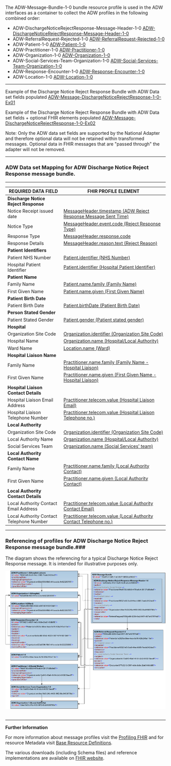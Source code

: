 
The ADW-Message-Bundle-1-0 bundle resource profile is used in the ADW interfaces as a container to collect the ADW profiles in the following combined order:

- ADW-DischargeNoticeRejectResponse-Message-Header-1-0 [ADW-DischargeNoticeRejectResponse-Message-Header-1-0]
- ADW-ReferralRequest-Rejected-1-0 [ADW-ReferralRequest-Rejected-1-0]
- ADW-Patient-1-0 [ADW-Patient-1-0]
- ADW-Practitioner-1-0 [ADW-Practitioner-1-0]
- ADW-Organization-1-0 [ADW-Organization-1-0]
- ADW-Social-Services-Team-Organization-1-0 [ADW-Social-Services-Team-Organization-1-0]
- ADW-Response-Encounter-1-0 [ADW-Response-Encounter-1-0]
- ADW-Location-1-0 [ADW-Location-1-0]


----------

Example of the Discharge Notice Reject Response Bundle with ADW Data set fields populated [ADW-Message-DischargeNoticeRejectResponse-1-0-Ex01] 

Example of the Discharge Notice Reject Response Bundle with ADW Data set fields + optional FHIR elements populated  [ADW-Message-DischargeNoticeRejectResponse-1-0-Ex02]

Note: Only the ADW data set fields are supported by the National Adapter and therefore optional data will not be retained within transformed messages. 
Optional data in FHIR messages that are "passed through" the adapter will not be removed. 

----------

[ADW-Message-DischargeNoticeRejectResponse-1-0-Ex01]: ../Examples/Profile.ADW-DischargeNoticeRejectResponse/ADW-Message-DischargeNoticeRejectResponse-1-0-Ex01.xml

[ADW-Message-DischargeNoticeRejectResponse-1-0-Ex02]: ../Examples/Profile.ADW-DischargeNoticeRejectResponse/ADW-Message-DischargeNoticeRejectResponse-1-0-Ex02.xml


###  ADW Data set Mapping for ADW Discharge Notice Reject Response message bundle. ###


----------



| REQUIRED DATA FIELD                      | FHIR PROFILE ELEMENT                              |
|------------------------------------------|---------------------------------------------------|
| **Discharge  Notice Reject Response**    |                                                   |
| Notice Receipt issued date               | [MessageHeader.timestamp (ADW Reject Response Message Sent Time)]                        |
| Notice Type                              | [MessageHeader.event.code (Reject Response Type)]                                     |
| Response Type                            | [MessageHeader.response.code]                                     |
| Response Details                         | [MessageHeader.reason.text (Reject Reason)]                                       |
| **Patient Identifiers**                  |                                                   |
| Patient NHS Number                       | [Patient.identifier (NHS Number)]                          |                              
| Hospital Patient Identifier              | [Patient.identifier (Hospital Patient Identifier)]            |
| **Patient Name**                         |                                                  |
| Family Name                              | [Patient.name.family (Family Name)]                                     |
| First Given Name                         | [Patient.name.given (First Given Name)]                                       |
| **Patient Birth Date**                   |                                                  |
| Patient Birth Date                       | [Patient.birthDate (Patient Birth Date)]                                      |
| **Person Stated Gender**                 |                                                  |
| Patient Stated Gender                    | [Patient.gender (Patient stated gender)]                                         |
| **Hospital**                             |                                                  |
| Organization Site Code                   | [Organization.identifier (Organization Site Code)]             |
| Hospital Name                            | [Organization.name (Hospital/Local Authority)]                                |
| Ward Name                                | [Location.name (Ward)]                                     |
| **Hospital Liaison Name**                |                                                  |
| Family Name                              | [Practitioner.name.family (Family Name - Hospital Liaison)]                                  |
| First Given Name                         | [Practitioner.name.given (First Given Name - Hospital Liaison)]                         |
| **Hospital Liaison Contact Details**     |                                                  |
| Hospital Liaison Email Address           | [Practitioner.telecom.value (Hospital Liaison Email)]               |
| Hospital Liaison Telephone Number        | [Practitioner.telecom.value (Hospital Liaison Telephone no.)]                            |
| **Local Authority**                      |                                                  |
| Organization Site Code                   | [Organization.identifier (Organization Site Code)]               |
| Local Authority Name                     | [Organization.name (Hospital/Local Authority)]                         |
| Social Services Team                     | [Organization.name (Social Services' team)] 
| **Local Authority Contact Name**         |                                                   |
| Family Name                              | [Practitioner.name.family (Local Authority Contact)]                                  |
| First Given Name                         | [Practitioner.name.given (Local Authority Contact)]                                  |
| **Local Authority Contact Details**      |                                                   |
| Local Authority Contact Email Address    | [Practitioner.telecom.value (Local Authority Contact Email)]                            |
| Local Authority Contact Telephone Number | [Practitioner.telecom.value (Local Authority Contact Telephone no.)]                    |

[ADW-DischargeNoticeRejectResponse-Message-Header-1-0]: adw-discharge-notice-reject-response-message-header-1-0.html
[ADW-ReferralRequest-Rejected-1-0]: adw-referral-request-rejected-1-0.html
[ADW-Patient-1-0]: adw-patient-1-0.html
[ADW-Practitioner-1-0]: adw-practitioner-1-0.html
[ADW-Organization-1-0]: adw-organization-1-0.html
[ADW-Response-Encounter-1-0]: adw-response-encounter-1-0.html
[ADW-Social-Services-Team-Organization-1-0]: adw-social-services-team-organization-1-0.html
[ADW-Location-1-0]: adw-location-1-0.html


[MessageHeader.timestamp (ADW Reject Response Message Sent Time)]: adw-discharge-notice-reject-response-message-header-1-0-dict.html#MessageHeader.ADW%20Reject%20Response%20Message%20Sent%20Time
[MessageHeader.event.code (Reject Response Type)]: adw-discharge-notice-reject-response-message-header-1-0-dict.html#MessageHeader.event.Reject%20Response%20Type
[MessageHeader.response.code]: adw-discharge-notice-reject-response-message-header-1-0-dict.html#MessageHeader.response.Response%20Type
[MessageHeader.reason.text (Reject Reason)]: adw-discharge-notice-reject-response-message-header-1-0-dict.html#MessageHeader.reason.Reject%20Reason%20Details
[Patient.identifier (NHS Number)]: adw-patient-1-0-dict.html#Patient.NHS%20Number
[Patient.identifier.type (NHS Number Status Indicator)]: adw-patient-1-0-dict.html#Patient.identifier.NHS%20Number%20Status%20Indicator  
[Patient.identifier (Hospital Patient Identifier)]: adw-patient-1-0-dict.html#Patient.Hospital%20Patient%20Identifier 
[Patient.name.family (Family Name)]: adw-patient-1-0-dict.html#Patient.name.Family%20name
[Patient.name.given (First Given Name)]: adw-patient-1-0-dict.html#Patient.name.First%20given%20name
[Patient.birthDate (Patient Birth Date)]: adw-patient-1-0-dict.html#Patient.Patient%20Birth%20Date
[Patient.gender (Patient stated gender)]: adw-patient-1-0-dict.html#Patient.Patient%20stated%20gender
[Organization.identifier (Organization Site Code)]: adw-organization-1-0-dict.html#Organization.Organization%20Site%20Code
[Organization.name (Hospital/Local Authority)]: adw-organization-1-0-dict.html#Organization.Hospital%20or%20Local%20Authority%20Name
[Location.name (Ward)]: adw-location-1-0-dict.html#Location.Ward%20name
[identifier (Hospital - ODS Organisation Code)]: adw-organization-1-0-dict.html#Organization.ODS%20Organisation%20Code
[name (Hospital)]: adw-organization-1-0-dict.html#Organization.name
[name (Ward)]: adw-organization-1-0-dict.html#Organization.name
[Practitioner.name.family (Family Name - Hospital Liaison)]: adw-practitioner-1-0-dict.html#Practitioner.name.Family%20name
[Practitioner.name.given (First Given Name - Hospital Liaison)]: adw-practitioner-1-0-dict.html#Practitioner.name.First%20given%20name
[Practitioner.telecom.value (Hospital Liaison Email)]: adw-practitioner-1-0-dict.html#Practitioner.telecom.Practitioner%20Email%20address%20string
[Practitioner.telecom.value (Hospital Liaison Telephone no.)]: adw-practitioner-1-0-dict.html#Practitioner.telecom.Practitioner%20Telephone%20number%20string
[identifier (Local Authority - ODS Organisation Code)]: adw-organization-1-0-dict.html#Organization.ODS%20Organisation%20Code
[Organization.name (Hospital/Local Authority)]: adw-organization-1-0-dict.html#Organization.Hospital%20or%20Local%20Authority%20Name
[Organization.name (Social Services' team)]: adw-social-services-team-organization-1-0-dict.html#Organization.Social%20Services%20team
[Practitioner.name.family (Local Authority Contact)]: adw-practitioner-1-0-dict.html#Practitioner.name.Family%20name
[Practitioner.name.given (Local Authority Contact)]: adw-practitioner-1-0-dict.html#Practitioner.name.First%20given%20name
[Practitioner.telecom.value (Local Authority Contact Email)]: adw-practitioner-1-0-dict.html#Practitioner.telecom.Practitioner%20Email%20address%20string
[Practitioner.telecom.value (Local Authority Contact Telephone no.)]: adw-practitioner-1-0-dict.html#Practitioner.telecom.Practitioner%20Telephone%20number%20string


----------


### Referencing of profiles for ADW Discharge Notice Reject Response message bundle.###


The diagram shows the referencing for a typical Discharge Notice Reject Response message. It is intended for illustrative purposes only.

<div style="display: block;"><img  src="MessageReferencing4.png" alt="MessageReferencing4"></div>  
<br>

----------


**Further Information**

For more information about message profiles visit the [Profiling FHIR] and for resource Metadata visit [Base Resource Definitions].

The various downloads (including Schema files) and reference implementations are available on [FHIR website].

[Profiling FHIR]: http://hl7.org/fhir/profiling.html
[FHIR website]: http://hl7.org/fhir/index.html
[Base Resource Definitions]: http://hl7.org/fhir/resource.html
 
